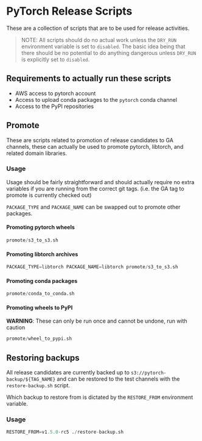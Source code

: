 # PyTorch Release Scripts

These are a collection of scripts that are to be used for release activities.

> NOTE: All scripts should do no actual work unless the `DRY_RUN` environment variable is set
>       to `disabled`.
>       The basic idea being that there should be no potential to do anything dangerous unless
>       `DRY_RUN` is explicitly set to `disabled`.

## Requirements to actually run these scripts
* AWS access to pytorch account
* Access to upload conda packages to the `pytorch` conda channel
* Access to the PyPI repositories


## Promote

These are scripts related to promotion of release candidates to GA channels, these
can actually be used to promote pytorch, libtorch, and related domain libraries.

### Usage

Usage should be fairly straightforward and should actually require no extra variables
if you are running from the correct git tags. (i.e. the GA tag to promote is currently
checked out)

`PACKAGE_TYPE` and `PACKAGE_NAME` can be swapped out to promote other packages.

#### Promoting pytorch wheels
```py
promote/s3_to_s3.sh
```

#### Promoting libtorch archives
```py
PACKAGE_TYPE=libtorch PACKAGE_NAME=libtorch promote/s3_to_s3.sh
```

#### Promoting conda packages
```py
promote/conda_to_conda.sh
```

#### Promoting wheels to PyPI
**WARNING**: These can only be run once and cannot be undone, run with caution
```py
promote/wheel_to_pypi.sh
```

## Restoring backups

All release candidates are currently backed up to `s3://pytorch-backup/${TAG_NAME}` and
can be restored to the test channels with the `restore-backup.sh` script.

Which backup to restore from is dictated by the `RESTORE_FROM` environment variable.

### Usage
```py
RESTORE_FROM=v1.5.0-rc5 ./restore-backup.sh
```
